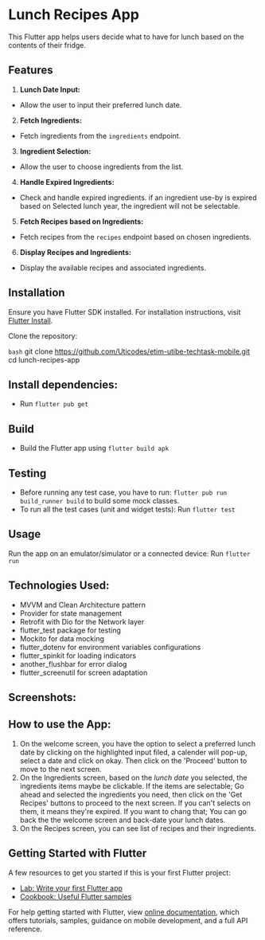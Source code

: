 # Lunch Recipes App

This Flutter app helps users decide what to have for lunch based on the contents of their fridge.

## Features

1. **Lunch Date Input:**
 - Allow the user to input their preferred lunch date.

2. **Fetch Ingredients:**
 - Fetch ingredients from the `ingredients` endpoint.

3. **Ingredient Selection:**
 - Allow the user to choose ingredients from the list.

4. **Handle Expired Ingredients:**
 - Check and handle expired ingredients. if an ingredient use-by is expired based on Selected lunch year, the ingredient will not be selectable.

5. **Fetch Recipes based on Ingredients:**
 - Fetch recipes from the `recipes` endpoint based on chosen ingredients.

6. **Display Recipes and Ingredients:**
 - Display the available recipes and associated ingredients.

## Installation

Ensure you have Flutter SDK installed. For installation instructions, visit [Flutter Install](https://flutter.dev/docs/get-started/install).

Clone the repository:

```bash```
git clone https://github.com/Uticodes/etim-utibe-techtask-mobile.git
cd lunch-recipes-app

## Install dependencies:

- Run ```flutter pub get```

## Build

- Build the Flutter app using ```flutter build apk```

## Testing

- Before running any test case, you have to run: ```flutter pub run build_runner build``` to build some mock classes.
- To run all the test cases (unit and widget tests): Run ```flutter test```

## Usage

Run the app on an emulator/simulator or a connected device: Run ```flutter run```

## Technologies Used:
- MVVM and Clean Architecture pattern
- Provider for state management
- Retrofit with Dio for the Network layer
- flutter_test package for testing
- Mockito for data mocking
- flutter_dotenv for environment variables configurations
- flutter_spinkit for loading indicators
- another_flushbar for error dialog
- flutter_screenutil for screen adaptation


## Screenshots:



## How to use the App:

1. On the welcome screen, you have the option to select a preferred lunch date by clicking on the highlighted input filed, a calender will pop-up, select a date and click on okay. Then click on the 'Proceed' button to move to the next screen.
2. On the Ingredients screen, based on the *lunch date* you selected, the ingredients items maybe be clickable. If the items are selectable; Go ahead and selected the ingredients you need, then click on the 'Get Recipes' buttons to proceed to the next screen. If you can't selects on them, it means they're expired. If you want to chang that; You can go back the the welcome screen and back-date your lunch dates.
3. On the Recipes screen, you can see list of recipes and their ingredients.

## Getting Started with Flutter

A few resources to get you started if this is your first Flutter project:

- [Lab: Write your first Flutter app](https://flutter.dev/docs/get-started/codelab)
- [Cookbook: Useful Flutter samples](https://flutter.dev/docs/cookbook)

For help getting started with Flutter, view [online documentation](https://flutter.dev/docs), which offers tutorials, samples, guidance on mobile development, and a full API reference.

